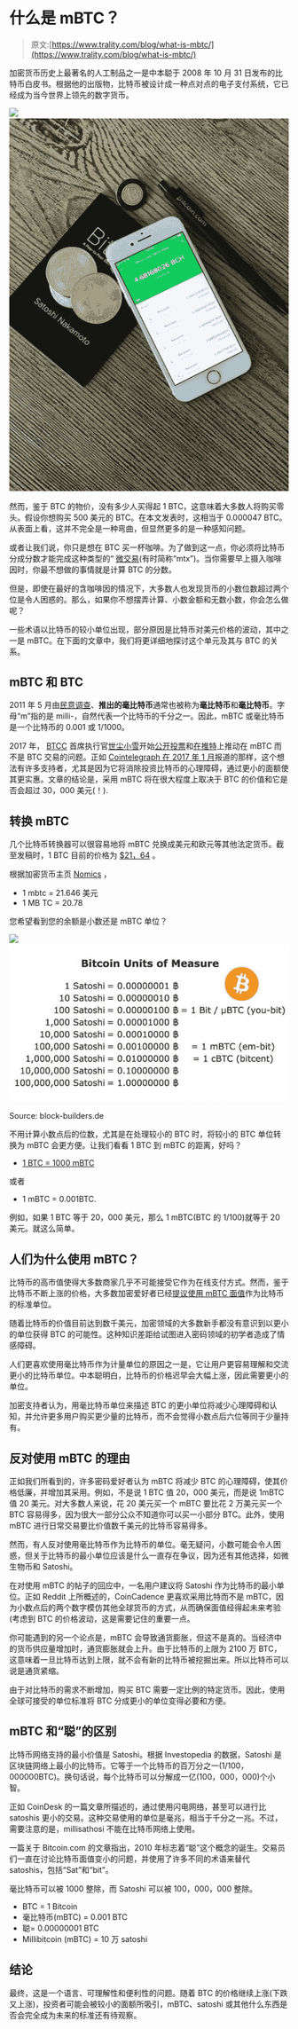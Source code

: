 # 什么是 mBTC？

> 原文:[https://www.trality.com/blog/what-is-mbtc/](https://www.trality.com/blog/what-is-mbtc/)

加密货币历史上最著名的人工制品之一是中本聪于 2008 年 10 月 31 日发布的比特币白皮书。根据他的出版物，比特币被设计成一种点对点的电子支付系统，它已经成为当今世界上领先的数字货币。

![](img/3e2ebfe48b583187237c65064c2a5bda.png)![Bitcoin, BTC, Satoshi Nakamoto, crypto](img/ec13a4361bc56bf48db948d0fff09817.png)





然而，鉴于 BTC 的物价，没有多少人买得起 1 BTC，这意味着大多数人将购买零头。假设你想购买 500 美元的 BTC。在本文发表时，这相当于 0.000047 BTC。从表面上看，这并不完全是一种弯曲，但显然更多的是一种感知问题。

或者让我们说，你只是想在 BTC 买一杯咖啡。为了做到这一点，你必须将比特币分成分数才能完成这种类型的“ [微交易](https://en.wikipedia.org/wiki/Microtransaction)(有时简称“mtx”)。当你需要早上摄入咖啡因时，你最不想做的事情就是计算 BTC 的分数。

但是，即使在最好的含咖啡因的情况下，大多数人也发现货币的小数位数超过两个位是令人困惑的。那么，如果你不想摆弄计算、小数金额和无数小数，你会怎么做呢？

一些术语以比特币的较小单位出现，部分原因是比特币对美元价格的波动，其中之一是 mBTC。在下面的文章中，我们将更详细地探讨这个单元及其与 BTC 的关系。

## **mBTC 和 BTC**

2011 年 5 月由[民意调查](https://bitcointalk.org/index.php?topic=8282.0)、**推出的毫比特币**通常也被称为**毫比特币**和**毫比特币**。字母“m”指的是 [](http://en.wikipedia.org/wiki/Metric_prefix) milli-，自然代表一个比特币的千分之一。因此，mBTC 或毫比特币是一个比特币的 0.001 或 1/1000。

2017 年， [BTCC](https://cointelegraph.com/news/major-chinese-exchange-btcc-selects-ethereum-classic-over-eth) 首席执行官[世尘小雪](https://cointelegraph.com/news/bitcoin-trading-with-btc-or-mbtc-not-all-users-are-happy-with-btcc-new-proposal)开始[公开投票](https://cointelegraph.com/news/bitcoin-trading-with-btc-or-mbtc-not-all-users-are-happy-with-btcc-new-proposal)和[在推特](https://twitter.com/bobbyclee/status/822999175411310592)上推动在 mBTC 而不是 BTC 交易的问题。正如 [Cointelegraph 在 2017 年 1 月](https://cointelegraph.com/news/bitcoin-trading-with-btc-or-mbtc-not-all-users-are-happy-with-btcc-new-proposal)报道的那样，这个想法有许多支持者，尤其是因为它将消除投资比特币的心理障碍，通过更小的面额使其更实惠。文章的结论是，采用 mBTC 将在很大程度上取决于 BTC 的价值和它是否会超过 30，000 美元(！).

## **转换 mBTC**

几个比特币转换器可以很容易地将 mBTC 兑换成美元和欧元等其他法定货币。截至发稿时，1 BTC 目前的价格为 [$21，64](https://coinmarketcap.com/currencies/bitcoin/markets/) 。

根据加密货币主页 [Nomics](https://nomics.com/markets/mbtc4-millibitcoin/eur-euro) ，

*   1 mbtc = 21.646 美元
*   1 MB TC = 20.78

您希望看到您的余额是小数还是 mBTC 单位？

![](img/4d3ef9cbebe479ce22cec95d99f27f8f.png)![Bitcoin, BTC, mBTC, chart, crypto conversion](img/210be506f8d9e740cad6c8e1a570302f.png)



Source: block-builders.de



不用计算小数点后的位数，尤其是在处理较小的 BTC 时，将较小的 BTC 单位转换为 mBTC 会更方便。让我们看看 1 BTC 到 mBTC 的距离，好吗？

*   [1 BTC = 1000 mBTC](http://www.em-bit.org/home)

或者

*   1 mBTC = 0.001BTC.

例如，如果 1 BTC 等于 20，000 美元，那么 1 mBTC(BTC 的 1/100)就等于 20 美元。就这么简单。

## 人们为什么使用 mBTC？

比特币的高市值使得大多数商家几乎不可能接受它作为在线支付方式。然而，鉴于比特币不断上涨的价格，大多数加密爱好者已经[提议使用 mBTC 面值](https://bitcointalk.org/index.php?topic=511676.0)作为比特币的标准单位。

随着比特币的价值目前达到数千美元，加密领域的大多数新手都没有意识到以更小的单位获得 BTC 的可能性。这种知识差距给试图进入密码领域的初学者造成了情感障碍。

人们更喜欢使用毫比特币作为计量单位的原因之一是，它让用户更容易理解和交流更小的比特币单位。中本聪明白，比特币的价格迟早会大幅上涨，因此需要更小的单位。

加密支持者认为，用毫比特币单位来描述 BTC 的更小单位将减少心理障碍和认知，并允许更多用户购买更少量的比特币，而不会觉得小数点后六位等同于少量持有。

## **反对使用 mBTC 的理由**

正如我们所看到的，许多密码爱好者认为 mBTC 将减少 BTC 的心理障碍，使其价格低廉，并增加其采用。例如，不是说 1 BTC 值 20，000 美元，而是说 1mBTC 值 20 美元。对大多数人来说，花 20 美元买一个 mBTC 要比花 2 万美元买一个 BTC 容易得多，因为很大一部分公众不知道你可以买一小部分 BTC。此外，使用 mBTC 进行日常交易要比价值数千美元的比特币容易得多。

然而，有人反对使用毫比特币作为比特币的单位。毫无疑问，小数可能会令人困惑，但关于比特币的最小单位应该是什么一直存在争议，因为还有其他选择，如微生物币和 Satoshi。

在对使用 mBTC 的帖子的回应中，一名用户建议将 Satoshi 作为比特币的最小单位。正如 Reddit 上所概述的，CoinCadence 更喜欢采用比特而不是 mBTC，因为小数点后的两个数字模仿其他全球货币的方式，从而确保面值经得起未来考验(考虑到 BTC 的价格波动，这是需要记住的重要一点。

你可能遇到的另一个论点是，mBTC 会导致通货膨胀，但这不是真的。当经济中的货币供应量增加时，通货膨胀就会上升。由于比特币的上限为 2100 万 BTC，这意味着一旦比特币达到上限，就不会有新的比特币被挖掘出来。所以比特币可以说是通货紧缩。

由于对比特币的需求不断增加，购买 BTC 需要一定比例的特定货币。因此，使用全球可接受的单位标准将 BTC 分成更小的单位变得必要和方便。

## **mBTC 和“聪”的区别**

比特币网络支持的最小价值是 Satoshi。根据 Investopedia 的数据，Satoshi 是区块链网络上最小的比特币。它等于一个比特币的百万分之一(1/100，000000BTC)。换句话说，每个比特币可以分解成一亿(100，000，000)个小智。

正如 CoinDesk 的一篇文章所描述的，通过使用闪电网络，甚至可以进行比 satoshis 更小的交易。这种交易使用的单位是毫兆，相当于千分之一兆。不过，需要注意的是，millisathosi 不能在比特币网络上使用。

一篇关于 Bitcoin.com 的文章指出，2010 年标志着“聪”这个概念的诞生。交易员们一直在讨论比特币面值变小的问题，并使用了许多不同的术语来替代 satoshis，包括“Sat”和“bit”。

毫比特币可以被 1000 整除，而 Satoshi 可以被 100，000，000 整除。

*   BTC = 1 Bitcoin
*   毫比特币(mBTC) = 0.001 BTC
*   聪= 0.00000001 BTC
*   Millibitcoin (mBTC) = 10 万 satoshi

## **结论**

最终，这是一个语言、可理解性和便利性的问题。随着 BTC 的价格继续上涨(下跌又上涨)，投资者可能会被较小的面额所吸引，mBTC、satoshi 或其他什么东西是否会完全成为未来的标准还有待观察。